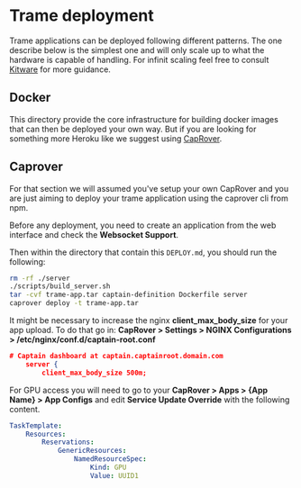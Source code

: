 # Trame deployment

Trame applications can be deployed following different patterns.
The one describe below is the simplest one and will only scale up to what the hardware is capable of handling.
For infinit scaling feel free to consult [Kitware](https://www.kitware.com/contact/) for more guidance.

## Docker

This directory provide the core infrastructure for building docker images that can then be deployed your own way.
But if you are looking for something more Heroku like we suggest using [CapRover](https://caprover.com/).

## Caprover

For that section we will assumed you've setup your own CapRover and you are just aiming to deploy your trame application using the caprover cli from npm.

Before any deployment, you need to create an application from the web interface and check the __Websocket Support__.

Then within the directory that contain this `DEPLOY.md`, you should run the following:

```bash
rm -rf ./server
./scripts/build_server.sh
tar -cvf trame-app.tar captain-definition Dockerfile server
caprover deploy -t trame-app.tar
```

It might be necessary to increase the nginx __client_max_body_size__ for your app upload.
To do that go in: __CapRover > Settings > NGINX Configurations > /etc/nginx/conf.d/captain-root.conf__


```json
# Captain dashboard at captain.captainroot.domain.com
    server {
        client_max_body_size 500m;
```

For GPU access you will need to go to your __CapRover > Apps > {App Name} > App Configs__ and edit __Service Update Override__ with the following content.

```yaml
TaskTemplate:
    Resources:
        Reservations:
            GenericResources:
                NamedResourceSpec:
                    Kind: GPU
                    Value: UUID1
```
